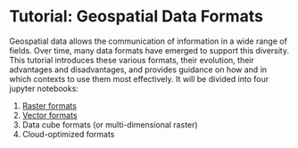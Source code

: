 # Tutorial: Geospatial Data Formats

Geospatial data allows the communication of information in a wide range of fields. Over time, many data formats have emerged to support this diversity. This tutorial introduces these various formats, their evolution, their advantages and disadvantages, and provides guidance on how and in which contexts to use them most effectively. It will be divided into four jupyter notebooks:

1) [Raster formats](./raster_formats.ipynb)
2) [Vector formats](./vector_data_formats.ipynb)
3) Data cube formats (or multi-dimensional raster)
4) Cloud-optimized formats